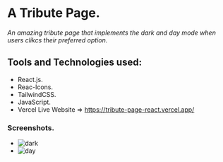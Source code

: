 
# A Tribute Page.
*An amazing tribute page that implements the dark and day mode when users clikcs their preferred option.*

## Tools and Technologies used:
- React.js.
- Reac-Icons.
- TailwindCSS.
- JavaScript.
- Vercel 
Live Website => https://tribute-page-react.vercel.app/

### Screenshots.

- ![dark](https://github.com/kasydev/Tribute-Page/assets/125959390/90380f3d-2487-45b4-a151-d10481c9302f)
- ![day](https://github.com/kasydev/Tribute-Page/assets/125959390/d3b0dd33-a113-4014-aa9e-e299e8cfdadf)

